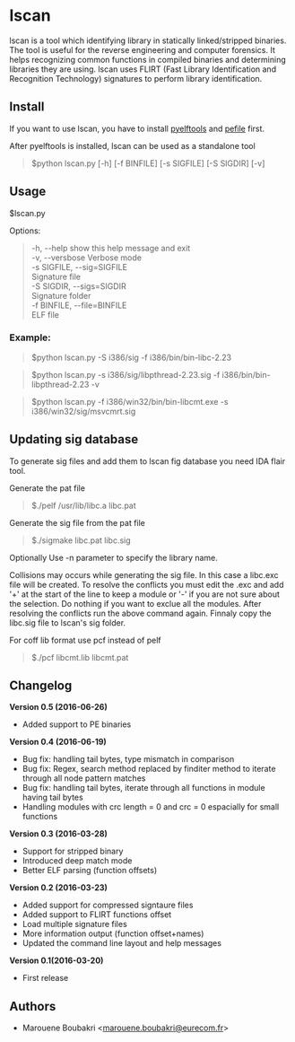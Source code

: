 # lscan
lscan is a tool which identifying library in statically linked/stripped binaries.
The tool is useful for the reverse engineering and computer forensics.
It helps recognizing common functions in compiled binaries and determining libraries they are using.
lscan uses FLIRT (Fast Library Identification and Recognition Technology) signatures to perform library identification.

## Install


If you want to use lscan, you have to install [pyelftools](https://github.com/eliben/pyelftools) and [pefile](https://github.com/erocarrera/pefile) first.

After pyelftools is installed, lscan can be used as a standalone tool

> $python lscan.py  [-h] [-f BINFILE] [-s SIGFILE] [-S SIGDIR] [-v]


## Usage


$lscan.py 

Options:

>  -h, --help     show this help message and exit  
>  -v, --versbose        Verbose mode  
>  -s SIGFILE, --sig=SIGFILE  
>                        Signature file						
>  -S SIGDIR, --sigs=SIGDIR  
>                        Signature folder						
>  -f BINFILE, --file=BINFILE  
>                        ELF file

### Example:

> $python lscan.py -S i386/sig -f i386/bin/bin-libc-2.23

> $python lscan.py -s i386/sig/libpthread-2.23.sig -f i386/bin/bin-libpthread-2.23 -v

> $python lscan.py -f i386/win32/bin/bin-libcmt.exe -s i386/win32/sig/msvcmrt.sig

## Updating sig database

To generate sig files and add them to lscan fig database you need IDA flair tool. 

Generate the pat file 

> $./pelf /usr/lib/libc.a libc.pat

Generate the sig file from the pat file

> $./sigmake libc.pat libc.sig

Optionally Use -n parameter to specify the library name.

Collisions may occurs while generating the sig file. In this case a libc.exc file will be created. To resolve the conflicts you must edit the .exc and add '+' at the start of the line to keep a module or '-' if you are not sure about the selection. Do nothing if you want to exclue all the modules. After resolving the conflicts run the above command again. Finnaly copy the libc.sig file to lscan's sig folder.

For coff lib format use pcf instead of pelf

> $./pcf libcmt.lib libcmt.pat

## Changelog

**Version 0.5 (2016-06-26)**
- Added support to PE binaries


**Version 0.4 (2016-06-19)**
- Bug fix: handling tail bytes, type mismatch in comparison
- Bug fix: Regex, search method replaced by finditer method to iterate through all node pattern matches
- Bug fix: handling tail bytes, iterate through all functions in module having tail bytes
- Handling modules with crc length = 0 and crc = 0 espacially for small functions


**Version 0.3 (2016-03-28)**
- Support for stripped binary
- Introduced deep match mode
- Better ELF parsing (function offsets)



**Version 0.2 (2016-03-23)**
- Added support for compressed signtaure files
- Added support to FLIRT functions offset
- Load multiple signature files
- More information output (function offset+names)
- Updated the command line layout and help messages

**Version 0.1(2016-03-20)**
- First release


## Authors
- Marouene Boubakri <[marouene.boubakri@eurecom.fr](mailto:marouene.boubakri@eurecom.fr)>
